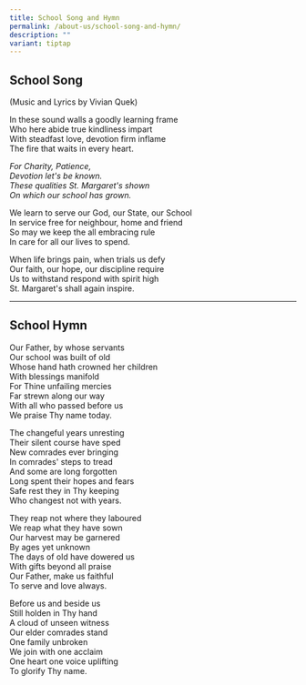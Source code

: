 ```yaml
---
title: School Song and Hymn
permalink: /about-us/school-song-and-hymn/
description: ""
variant: tiptap
---
```

<h2>School Song</h2>
<p>(Music and Lyrics by Vivian Quek)</p>
<p>In these sound walls a goodly learning frame
<br>Who here abide true kindliness impart
<br>With steadfast love, devotion firm inflame
<br>The fire that waits in every heart.</p>
<p><em>For Charity, Patience,<br>Devotion let's be known.<br>These qualities St. Margaret's shown<br>On which our school has grown.</em>
</p>
<p>We learn to serve our God, our State, our School
<br>In service free for neighbour, home and friend
<br>So may we keep the all embracing rule
<br>In care for all our lives to spend.</p>
<p>When life brings pain, when trials us defy
<br>Our faith, our hope, our discipline require
<br>Us to withstand respond with spirit high
<br>St. Margaret's shall again inspire.</p>
<hr>
<h2>School Hymn</h2>
<p>Our Father, by whose servants
<br>Our school was built of old
<br>Whose hand hath crowned her children
<br>With blessings manifold
<br>For Thine unfailing mercies
<br>Far strewn along our way
<br>With all who passed before us
<br>We praise Thy name today.</p>
<p>The changeful years unresting
<br>Their silent course have sped
<br>New comrades ever bringing
<br>In comrades' steps to tread
<br>And some are long forgotten
<br>Long spent their hopes and fears
<br>Safe rest they in Thy keeping
<br>Who changest not with years.</p>
<p>They reap not where they laboured
<br>We reap what they have sown
<br>Our harvest may be garnered
<br>By ages yet unknown
<br>The days of old have dowered us
<br>With gifts beyond all praise
<br>Our Father, make us faithful
<br>To serve and love always.</p>
<p>Before us and beside us
<br>Still holden in Thy hand
<br>A cloud of unseen witness
<br>Our elder comrades stand
<br>One family unbroken
<br>We join with one acclaim
<br>One heart one voice uplifting
<br>To glorify Thy name.</p>